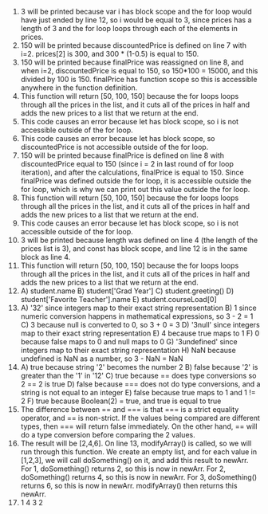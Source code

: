 1. 3 will be printed because var i has block scope and the for loop would have just ended by line 12, so i would be equal to 3, since prices has a length of 3 and the for loop loops through each of the elements in prices. 
2. 150 will be printed because discountedPrice is defined on line 7 with i=2. prices[2] is 300, and 300 * (1-0.5) is equal to 150. 
3. 150 will be printed because finalPrice was reassigned on line 8, and when i=2, discountedPrice is equal to 150, so 150*100 = 15000, and this divided by 100 is 150. finalPrice has function scope so this is accessible anywhere in the function definition. 
4. This function will return [50, 100, 150] because the for loops loops through all the prices in the list, and it cuts all of the prices in half and adds the new prices to a list that we return at the end.
5. This code causes an error because let has block scope,  so i is not accessible outside of the for loop.
6. This code causes an error because let has block scope, so discountedPrice is not accessible outside of the for loop.
7. 150 will be printed because finalPrice is defined on line 8 with discountedPrice equal to 150 (since i = 2 in last round of for loop iteration), and after the calculations, finalPrice is equal to 150. Since finalPrice was defined outside the for loop, it is accessible outside the for loop, which is why we can print out this value outside the for loop.
8. This function will return [50, 100, 150] because the for loops loops through all the prices in the list, and it cuts all of the prices in half and adds the new prices to a list that we return at the end.
9. This code causes an error because let has block scope, so i is not accessible outside of the for loop.
10. 3 will be printed because length was defined on line 4 (the length of the prices list is 3), and const has block scope, and line 12 is in the same block as line 4.
11. This function will return [50, 100, 150] because the for loops loops through all the prices in the list, and it cuts all of the prices in half and adds the new prices to a list that we return at the end.
12. A) student.name
    B) student['Grad Year']
    C) student.greeting()
    D) student['Favorite Teacher'].name
    E) student.courseLoad[0]
13.
    A) '32' since integers map to their exact string representation
    B) 1 since numeric conversion happens in mathematical expressions, so 3 - 2 = 1
    C) 3 because null is converted to 0, so 3 + 0 = 3
    D) '3null' since integers map to their exact string representation
    E) 4 because true maps to 1
    F) 0 because false maps to 0 and null maps to 0
    G) '3undefined' since integers map to their exact string representation
    H) NaN because undefined is NaN as a number, so 3 - NaN = NaN
14. A) true because string '2' becomes the number 2
    B) false because '2' is greater than the '1' in '12'
    C) true because == does type conversions so 2 == 2 is true
    D) false because === does not do type conversions, and a string is not equal to an integer
    E) false because true maps to 1 and 1 != 2 
    F) true because Boolean(2) = true, and true is equal to true
15. The difference between == and === is that === is a strict equality operator, and == is non-strict. If the values being compared are different types, then === will return false immediately. On the other hand, == will do a type conversion before comparing the 2 values.
17. The result will be [2,4,6]. On line 13, modifyArray() is called, so we will run through this function. We create an empty list, and for each value in [1,2,3], we will call doSomething() on it, and add this result to newArr. For 1, doSomething() returns 2, so this is now in newArr. For 2, doSomething() returns 4, so this is now in newArr. For 3, doSomething() returns 6, so this is now in newArr. modifyArray() then returns this newArr.
19. 1 
    4 
    3 
    2 
